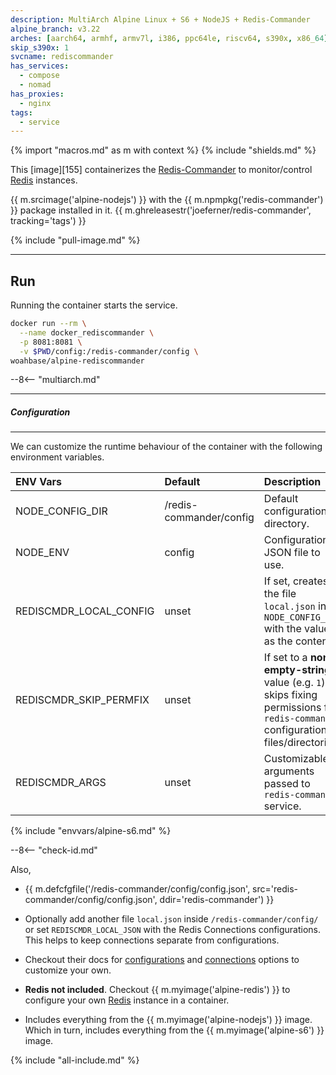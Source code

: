```yaml
---
description: MultiArch Alpine Linux + S6 + NodeJS + Redis-Commander
alpine_branch: v3.22
arches: [aarch64, armhf, armv7l, i386, ppc64le, riscv64, s390x, x86_64]
skip_s390x: 1
svcname: rediscommander
has_services:
  - compose
  - nomad
has_proxies:
  - nginx
tags:
  - service
---
```


{% import "macros.md" as m with context %}
{% include "shields.md" %}

This [image][155] containerizes the [Redis-Commander][1] to
monitor/control [Redis][5] instances.

{{ m.srcimage('alpine-nodejs') }} with the {{
m.npmpkg('redis-commander') }} package installed in it.
{{ m.ghreleasestr('joeferner/redis-commander', tracking='tags') }}

{% include "pull-image.md" %}

---
Run
---

Running the container starts the service.

``` sh
docker run --rm \
  --name docker_rediscommander \
  -p 8081:8081 \
  -v $PWD/config:/redis-commander/config \
woahbase/alpine-rediscommander
```

--8<-- "multiarch.md"

---
##### Configuration
---

We can customize the runtime behaviour of the container with the
following environment variables.

| ENV Vars               | Default                 | Description
| :---                   | :---                    | :---
| NODE_CONFIG_DIR        | /redis-commander/config | Default configuration directory.
| NODE_ENV               | config                  | Configuration JSON file to use.
| REDISCMDR_LOCAL_CONFIG | unset                   | If set, creates the file `local.json` in `NODE_CONFIG_DIR` with the value as the content.
| REDISCMDR_SKIP_PERMFIX | unset                   | If set to a **non-empty-string** value (e.g. `1`), skips fixing permissions for `redis-commander` configuration files/directories.
| REDISCMDR_ARGS         | unset                   | Customizable arguments passed to `redis-commander` service.
{% include "envvars/alpine-s6.md" %}

--8<-- "check-id.md"

Also,

* {{ m.defcfgfile('/redis-commander/config/config.json',
  src='redis-commander/config/config.json',
  ddir='redis-commander') }}

* Optionally add another file `local.json` inside
  `/redis-commander/config/` or set `REDISCMDR_LOCAL_JSON` with
  the Redis Connections configurations. This helps to keep
  connections separate from configurations.

* Checkout their docs for [configurations][3] and [connections][4]
  options to customize your own.

* **Redis not included**. Checkout {{ m.myimage('alpine-redis') }}
  to configure your own [Redis][5] instance in a container.

* Includes everything from the {{ m.myimage('alpine-nodejs') }}
  image. Which in turn, includes everything from the {{
  m.myimage('alpine-s6') }} image.

[1]: https://joeferner.github.io/redis-commander/
[2]: https://github.com/joeferner/redis-commander
[3]: https://github.com/joeferner/redis-commander/blob/master/docs/configuration.md
[4]: https://github.com/joeferner/redis-commander/blob/master/docs/connections.md
[5]: https://redis.io

{% include "all-include.md" %}
